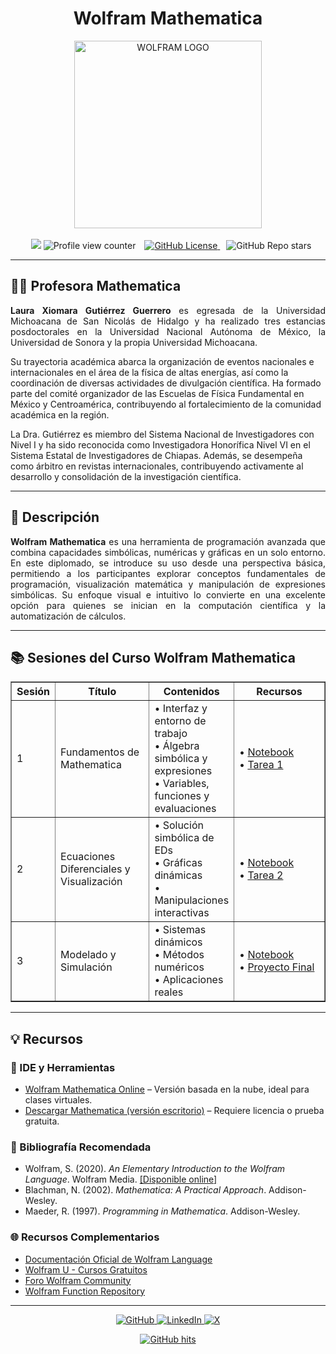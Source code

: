 <div align="center">
  <h1>Wolfram Mathematica</h1>
  <img src="https://github.com/f0xpl0it/Tercer-Diplomado-en-Programacion-Basica/blob/main/Assets/WOLFRAM.png" alt="WOLFRAM LOGO" width="300"/>  
<br><br>

<img src="https://img.shields.io/badge/-Mathematica-DD1100?style=plastic&logo=wolfram&logoColor=white" style="margin-left: 10px;" />
<img src="https://komarev.com/ghpvc/?username=f0xpl0it&color=E56640&style=plastic" alt="Profile view counter" />
<a href="https://github.com/f0xpl0it/Tercer-Diplomado-en-Programacion-Basica/blob/main/LICENSE" target="_blank" style="margin-left: 10px;">
  <img src="https://img.shields.io/github/license/henriquesebastiao/badges?color=blue&style=plastic" alt="GitHub License" />
</a>
<img src="https://img.shields.io/github/stars/f0xpl0it" alt="GitHub Repo stars" style="margin-left: 10px;" />

</div>

---

<h2>👩‍🏫 Profesora Mathematica </h2>
<p style="text-align: justify;">
  <strong>Laura Xiomara Gutiérrez Guerrero</strong> es egresada de la Universidad Michoacana de San Nicolás de Hidalgo y ha realizado tres estancias posdoctorales en la Universidad Nacional Autónoma de México, la Universidad de Sonora y la propia Universidad Michoacana.
  
  Su trayectoria académica abarca la organización de eventos nacionales e internacionales en el área de la física de altas energías, así como la coordinación de diversas actividades de divulgación científica. Ha formado parte del comité organizador de las Escuelas de Física Fundamental en México y Centroamérica, contribuyendo al fortalecimiento de la comunidad académica en la región.

  La Dra. Gutiérrez es miembro del Sistema Nacional de Investigadores con Nivel I y ha sido reconocida como Investigadora Honorífica Nivel VI en el Sistema Estatal de Investigadores de Chiapas. Además, se desempeña como árbitro en revistas internacionales, contribuyendo activamente al desarrollo y consolidación de la investigación científica.
</p>


---
<h2>🚀 Descripción</h2> 

<p style="text-align: justify;">
  <strong>Wolfram Mathematica</strong> es una herramienta de programación avanzada que combina capacidades simbólicas, numéricas y gráficas en un solo entorno. En este diplomado, se introduce su uso desde una perspectiva básica, permitiendo a los participantes explorar conceptos fundamentales de programación, visualización matemática y manipulación de expresiones simbólicas. Su enfoque visual e intuitivo lo convierte en una excelente opción para quienes se inician en la computación científica y la automatización de cálculos.
</p>


---

<h2>📚 Sesiones del Curso Wolfram Mathematica</h2>

<div align="center">
  <table border="1" cellspacing="0" cellpadding="6" width="100%">
    <tr>
      <th width="10%">Sesión</th>
      <th width="30%">Título</th>
      <th>Contenidos</th>
      <th width="210px">Recursos</th>
    </tr>
    <tr>
      <td>1</td>
      <td>Fundamentos de Mathematica</td>
      <td>
        • Interfaz y entorno de trabajo<br />
        • Álgebra simbólica y expresiones<br />
        • Variables, funciones y evaluaciones
      </td>
      <td>
        • <a href="https://github.com/f0xpl0it/Tercer-Diplomado-en-Programacion-Basica/blob/main/Wolfram/Notebook/Practica-1-17925.nb">Notebook</a><br />
        • <a href="LINK">Tarea 1</a>
      </td>
    </tr>
    <tr>
      <td>2</td>
      <td>Ecuaciones Diferenciales y Visualización</td>
      <td>
        • Solución simbólica de EDs<br />
        • Gráficas dinámicas<br />
        • Manipulaciones interactivas
      </td>
      <td>
        • <a href="LINK">Notebook</a><br />
        • <a href="LINK">Tarea 2</a>
      </td>
    </tr>
    <tr>
      <td>3</td>
      <td>Modelado y Simulación</td>
      <td>
        • Sistemas dinámicos<br />
        • Métodos numéricos<br />
        • Aplicaciones reales
      </td>
      <td>
        • <a href="LINK">Notebook</a><br />
        • <a href="LINK">Proyecto Final</a>
      </td>
    </tr>
  </table>
</div>

---
<h2>💡 <strong>Recursos</strong></h2>

<h3>🔧 IDE y Herramientas</h3>
<ul>
  <li><a href="https://www.wolframcloud.com/" target="_blank">Wolfram Mathematica Online</a> – Versión basada en la nube, ideal para clases virtuales.</li>
  <li><a href="https://www.wolfram.com/mathematica/trial/" target="_blank">Descargar Mathematica (versión escritorio)</a> – Requiere licencia o prueba gratuita.</li>
</ul>

<h3>📘 Bibliografía Recomendada</h3>
<ul>
  <li>Wolfram, S. (2020). <em>An Elementary Introduction to the Wolfram Language</em>. Wolfram Media. <a href="https://www.wolfram.com/language/elementary-introduction/" target="_blank">[Disponible online]</a></li>
  <li>Blachman, N. (2002). <em>Mathematica: A Practical Approach</em>. Addison-Wesley.</li>
  <li>Maeder, R. (1997). <em>Programming in Mathematica</em>. Addison-Wesley.</li>
</ul>

<h3>🌐 Recursos Complementarios</h3>
<ul>
  <li><a href="https://reference.wolfram.com/language/" target="_blank">Documentación Oficial de Wolfram Language</a></li>
  <li><a href="https://www.wolfram.com/wolfram-u/" target="_blank">Wolfram U - Cursos Gratuitos</a></li>
  <li><a href="https://community.wolfram.com/" target="_blank">Foro Wolfram Community</a></li>
  <li><a href="https://resources.wolframcloud.com/FunctionRepository/" target="_blank">Wolfram Function Repository</a></li>
</ul>

---

<p align="center">
    <a href="https://github.com/f0xpl0it" target="_blank">
        <img alt="GitHub" src="https://img.shields.io/badge/-@f0xpl0it-181717?style=plastic&logo=GitHub&logoColor=white">
    </a>
    <a href="https://www.linkedin.com/in/michael-paucar-rojas-061545129" target="_blank">
        <img alt="LinkedIn" src="https://img.shields.io/badge/-LinkedIn-0077B5?style=plastic&logo=Linkedin&logoColor=white">
    </a>
<a href="https://x.com/f0xpl0it" target="_blank">
  <img alt="X" src="https://img.shields.io/badge/-@f0xpl0it-FFFFFF?logo=x&logoColor=000000&style=plastic" />
</a>
</p>

<p align="center">
    <a href="https://github.com/f0xpl0it/Tercer-Diplomado-en-Programacion-Basica/edit/main/Wolfram" target="_blank">
        <img alt="GitHub hits" src="https://img.shields.io/github/last-commit/f0xpl0it/Tercer-Diplomado-en-Programaci-n-B-sica-2025?label=profile%20updated&style=plastic">
    </a>
</p>



                                                






